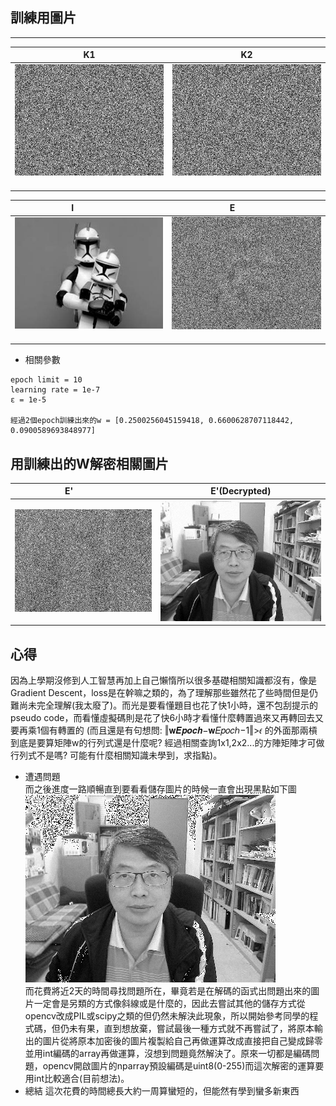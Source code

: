 ## 訓練用圖片
[k1]: https://github.com/buaXD/ML2018_410421230/blob/master/Asssignment1/keys/key1.png
[k2]: https://github.com/buaXD/ML2018_410421230/blob/master/Asssignment1/keys/key2.png
[e]:  https://github.com/buaXD/ML2018_410421230/blob/master/Asssignment1/E.png
[i]:  https://github.com/buaXD/ML2018_410421230/blob/master/Asssignment1/I.png
[e']:  https://github.com/buaXD/ML2018_410421230/blob/master/Asssignment1/Eprime.png
[out]:  https://github.com/buaXD/ML2018_410421230/blob/master/Asssignment1/output.png


***
| K1              | K2              |
| :-------------: | :-------------: |
| ![k1]           | ![k2]           |
 
| I               | E               |
| :------------:  |:--------------: |
| ![i]            | ![e]            |

* 相關參數
```
epoch limit = 10
learning rate = 1e-7 
ε = 1e-5

經過2個epoch訓練出來的w = [0.2500256045159418, 0.6600628707118442, 0.0900589693848977]
```
## 用訓練出的W解密相關圖片
| E'              |E'(Decrypted)  |
  | :-------------: |:-----------: |
| ![e']           | ![out]           |


## 心得
因為上學期沒修到人工智慧再加上自己懶惰所以很多基礎相關知識都沒有，像是Gradient Descent，loss是在幹嘛之類的，為了理解那些雖然花了些時間但是仍難尚未完全理解(我太廢了)。而光是要看懂題目也花了快1小時，還不包刮提示的pseudo code，而看懂虛擬碼則是花了快6小時才看懂什麼轉置過來又再轉回去又要再乘1個有轉置的 (而且還是有句想問: ‖𝐰𝑬𝒑𝒐𝒄𝒉−𝐰𝐸𝑝𝑜𝑐ℎ−1‖>𝜖 的外面那兩槓到底是要算矩陣w的行列式還是什麼呢? 經過相關查詢1x1,2x2...的方陣矩陣才可做行列式不是嗎? 可能有什麼相關知識未學到，求指點)。
* 遭遇問題  
而之後進度一路順暢直到要看看儲存圖片的時候一直會出現黑點如下圖
![img](https://github.com/buaXD/ML2018_410421230/blob/master/Asssignment1/dots.png)  
而花費將近2天的時間尋找問題所在，畢竟若是在解碼的函式出問題出來的圖片一定會是另類的方式像斜線或是什麼的，因此去嘗試其他的儲存方式從opencv改成PIL或scipy之類的但仍然未解決此現象，所以開始參考同學的程式碼，但仍未有果，直到想放棄，嘗試最後一種方式就不再嘗試了，將原本輸出的圖片從將原本加密後的圖片複製給自己再做運算改成直接把自己變成歸零並用int編碼的array再做運算，沒想到問題竟然解決了。原來一切都是編碼問題，opencv開啟圖片的nparray預設編碼是uint8(0-255)而這次解密的運算要用int比較適合(目前想法)。
* 總結
這次花費的時間總長大約一周算蠻短的，但能然有學到蠻多新東西
